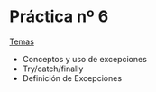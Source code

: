 # Práctica nº 6

<ins>Temas</ins>

- Conceptos y uso de excepciones
- Try/catch/finally
- Definición de Excepciones